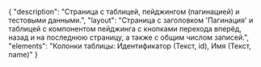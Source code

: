 {
"description": "Страница с таблицей, пейджингом (пагинацией) и тестовыми данными.",
"layout": "Страница с заголовком 'Пагинация' и таблицей с компонентом пейджинга с кнопками перехода вперёд, назад и на последнюю страницу, а также с общим числом записей.",
"elements": "Колонки таблицы: Идентификатор (Текст, id), Имя (Текст, name)"
}